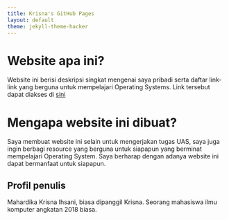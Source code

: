 ```yaml
---
title: Krisna's GitHub Pages
layout: default
theme: jekyll-theme-hacker
---
```


# Website apa ini?

Website ini berisi deskripsi singkat mengenai saya pribadi serta daftar link-link yang berguna untuk mempelajari Operating Systems. Link tersebut dapat diakses di [sini](URLs/)

# Mengapa website ini dibuat?

Saya membuat website ini selain untuk mengerjakan tugas UAS, saya juga ingin berbagi resource yang berguna untuk siapapun yang berminat mempelajari  Operating System.  Saya berharap dengan adanya website ini dapat bermanfaat untuk siapapun.

## Profil penulis

Mahardika Krisna Ihsani, biasa dipanggil Krisna. Seorang mahasiswa ilmu komputer angkatan 2018 biasa.


